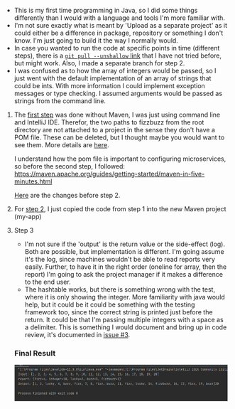 * This is my first time programming in Java, so I did some things differently than I would with a language and tools I'm more familiar with. 
* I'm not sure exactly what is meant by 'Upload as a separate project' as it could either be a difference in package, repository or something I don't know. I'm just going to build it the way I normally would.  
* In case you wanted to run the code at specific points in time (different steps), there is a [`git pull --unshallow` link](https://git-scm.com/docs/git-fetch#Documentation/git-fetch.txt---unshallow) that I have not tried before, but might work. Also, I made a separate branch for step 2.
* I was confused as to how the array of integers would be passed, so I just went with the default implementation of an array of strings that could be ints. With more information I could implement exception messages or type checking. I assumed arguments would be passed as strings from the command line.
1. The [first step](https://github.com/sprintup/fizzbuzz/commit/252882ba6b2a5809b56bedd13929f0e17ed13099) was done without Maven, I was just using command line and IntelliJ IDE. Therefor, the two paths to fizzbuzz from the root directory are not attached to a project in the sense they don't have a POM file. These can be deleted, but I thought maybe you would want to see them.
More details are [here](https://github.com/sprintup/fizzbuzz/blob/252882ba6b2a5809b56bedd13929f0e17ed13099/test/com/adaction/fizzbuzz/Step_1_Tests.java#L81).  

   I understand how the pom file is important to configuring microservices, so before the second step, I followed: 
https://maven.apache.org/guides/getting-started/maven-in-five-minutes.html

   [Here](https://github.com/sprintup/fizzbuzz/commit/30267efb44c746978d54b2c4ce287e3591b7a294) are the changes before step 2.

2. For [step 2](https://github.com/sprintup/fizzbuzz/commit/15638e5427702728575b977f89d290f3072cd814), I just copied the code from step 1 into the new Maven project (my-app) 
     

3. Step 3
   * I'm not sure if the 'output' is the return value or the side-effect (log). Both are possible, but implementation is different. I'm going assume it's the log, since machines wouldn't be able to read reports very easily. Further, to have it in the right order (oneline for array, then the report) I'm going to ask the project manager if it makes a difference to the end user. 
   * The hashtable works, but there is something wrong with the test, where it is only showing the integer. More familiarity with java would help, but it could be it could be something with the testing framework too, since the correct string is printed just before the return. It could be that I'm passing multiple integers with a space as a delimiter. This is something I would document and bring up in code review, it's documented in [issue #3](https://github.com/sprintup/fizzbuzz/issues/3).
   
   ### Final Result
   ![Output from step 3](https://github.com/sprintup/fizzbuzz/blob/master/Screenshot_ConsoleOutput.png?raw=true)   
